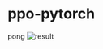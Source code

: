 # ppo-pytorch
pong
![result](https://github.com/honda-keio/ppo-pytorch/blob/master/movie/play-pong.gif)